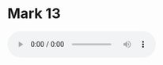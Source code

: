 # Mark 13

<audio controls>
  <source src="https://openbible.com/audio/hays/BSB_41_Mrk_013_H.mp3" type="audio/mp3" />
  <a href="https://openbible.com/audio/hays/BSB_41_Mrk_013_H.mp3" download="https://openbible.com/audio/hays/BSB_41_Mrk_013_H.mp3">Download MP3 audio</a>.
</audio>

<!--@include: @/bible/translations/bsb/41_mrk/verses/013.md-->